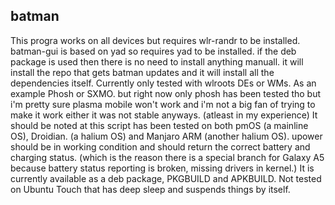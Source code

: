 ## batman
This progra works on all devices but requires wlr-randr to be installed.
batman-gui is based on yad so requires yad to be installed. if the deb package is used then there is no need to install anything manuall. it will install the repo that gets batman updates and it will install all the dependencies itself.
Currently only tested with wlroots DEs or WMs. As an example Phosh or SXMO. but right now only phosh has been tested tho but i'm pretty sure plasma mobile won't work and i'm not a big fan of trying to make it work either it was not stable anyways. (atleast in my experience)
It should be noted at this script has been tested on both pmOS (a mainline OS), Droidian. (a halium OS) and Manjaro ARM (another halium OS).
upower should be in working condition and should return the correct battery and charging status. (which is the reason there is a special branch for Galaxy A5 because battery status reporting is broken, missing drivers in kernel.)
It is currently available as a deb package, PKGBUILD and APKBUILD.
Not tested on Ubuntu Touch that has deep sleep and suspends things by itself.

